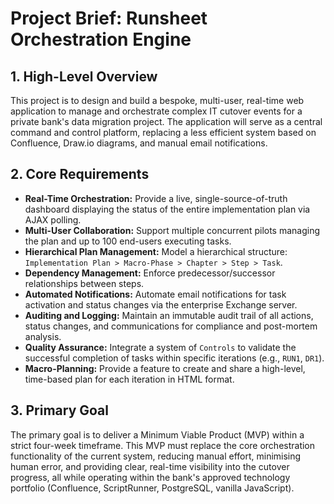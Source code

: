# Project Brief: Runsheet Orchestration Engine

## 1. High-Level Overview

This project is to design and build a bespoke, multi-user, real-time web application to manage and orchestrate complex IT cutover events for a private bank's data migration project. The application will serve as a central command and control platform, replacing a less efficient system based on Confluence, Draw.io diagrams, and manual email notifications.

## 2. Core Requirements

* **Real-Time Orchestration:** Provide a live, single-source-of-truth dashboard displaying the status of the entire implementation plan via AJAX polling.
* **Multi-User Collaboration:** Support multiple concurrent pilots managing the plan and up to 100 end-users executing tasks.
* **Hierarchical Plan Management:** Model a hierarchical structure: `Implementation Plan > Macro-Phase > Chapter > Step > Task`.
* **Dependency Management:** Enforce predecessor/successor relationships between steps.
* **Automated Notifications:** Automate email notifications for task activation and status changes via the enterprise Exchange server.
* **Auditing and Logging:** Maintain an immutable audit trail of all actions, status changes, and communications for compliance and post-mortem analysis.
* **Quality Assurance:** Integrate a system of `Controls` to validate the successful completion of tasks within specific iterations (e.g., `RUN1`, `DR1`).
* **Macro-Planning:** Provide a feature to create and share a high-level, time-based plan for each iteration in HTML format.

## 3. Primary Goal

The primary goal is to deliver a Minimum Viable Product (MVP) within a strict four-week timeframe. This MVP must replace the core orchestration functionality of the current system, reducing manual effort, minimising human error, and providing clear, real-time visibility into the cutover progress, all while operating within the bank's approved technology portfolio (Confluence, ScriptRunner, PostgreSQL, vanilla JavaScript).

